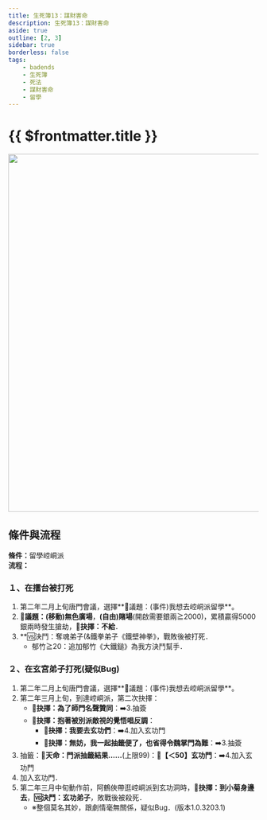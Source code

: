 ```yaml
---
title: 生死簿13：謀財害命
description: 生死簿13：謀財害命
aside: true
outline: [2, 3]
sidebar: true
borderless: false
tags:
    - badends
    - 生死簿
    - 死法
    - 謀財害命
    - 留學
---
```


# {{ $frontmatter.title }}

<img width="720" src="/images/badends/badend14.png">

## 條件與流程

<b>條件：</b>留學崆峒派<br>
<b>流程：</b><br>

### １、在擂台被打死
1. 第二年二月上旬唐門會議，選擇**📜議題：(事件)我想去崆峒派留學**。
2. **📜議題：(移動)無色廣場**，**(自由)賭場**(開啟需要銀兩≧2000)，累積贏得5000銀兩時發生搶劫，**📖抉擇：不給**．
3. **🆚決鬥：奪魂弟子(&鐵拳弟子《鐵壁神拳》，戰敗後被打死．
   + <Girl6Icon>郁竹</Girl6Icon>≧20：追加<Girl6Icon>郁竹</Girl6Icon>《大鐵鎚》為我方決鬥幫手．

### ２、在玄宮弟子打死(疑似Bug)
1. 第二年二月上旬唐門會議，選擇**📜議題：(事件)我想去崆峒派留學**。
2. 第二年三月上旬，到達崆峒派，第二次抉擇：
   + **📖抉擇：為了師門名聲贊同**：➡️3.抽簽
   + **📖抉擇：抱著被別派敵視的覺悟唱反調**：
     + **📖抉擇：我要去玄功們**：➡️4.加入玄功門
     + **📖抉擇：無妨，我一起抽籤便了，也省得令魏掌門為難**：➡️3.抽簽
3. 抽籤：**🎲天命：門派抽籤結果......**(上限99)：**🧾【＜50】玄功門**：➡️4.加入玄功門
4. 加入玄功門．
5. 第二年三月中旬動作前，<Girl3Icon>阿鶴俠</Girl3Icon>帶逛崆峒派到玄功洞時，**📖抉擇：到小菊身邊去**，**🆚決鬥：玄功弟子**，敗戰後被殺死．
   + ※整個莫名其妙，跟劇情毫無關係，疑似Bug．(版本1.0.3203.1)
